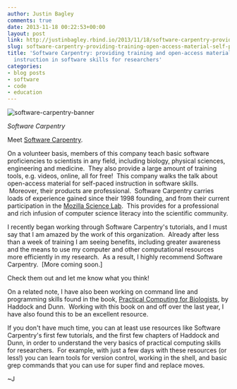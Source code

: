 ```yaml
---
author: Justin Bagley
comments: true
date: 2013-11-18 00:22:53+00:00
layout: post
link: http://justinbagley.rbind.io/2013/11/18/software-carpentry-providing-training-open-access-material-self-paced-instruction-software-skills-researchers/
slug: software-carpentry-providing-training-open-access-material-self-paced-instruction-software-skills-researchers
title: 'Software Carpentry: providing training and open-access material for self-paced
  instruction in software skills for researchers'
categories:
- blog posts
- software
- code
- education
---
```


![software-carpentry-banner](/images/software-carpentry-banner.png)

_Software Carpentry_

Meet [Software Carpentry](http://software-carpentry.org/index.html).  

On a volunteer basis, members of this company teach basic software proficiencies to scientists in any field, including biology, physical sciences, engineering and medicine.  They also provide a large amount of training tools, e.g. videos, online, all for free!  This company walks the talk about open-access material for self-paced instruction in software skills.  Moreover, their products are professional.  Software Carpentry carries loads of experience gained since their 1998 founding, and from their current participation in the [Mozilla Science Lab](https://wiki.mozilla.org/ScienceLab).  This provides for a professional and rich infusion of computer science literacy into the scientific community.

I recently began working through Software Carpentry's tutorials, and I must say that I am amazed by the work of this organization.  Already after less than a week of training I am seeing benefits, including greater awareness and the means to use my computer and other computational resources more efficiently in my research.  As a result, I highly recommend Software Carpentry.  [More coming soon.]

Check them out and let me know what you think!

On a related note, I have also been working on command line and programming skills found in the book, [Practical Computing for Biologists](http://www.amazon.com/Practical-Computing-Biologists-Steven-Haddock/dp/0878933913), by Haddock and Dunn.  Working with this book on and off over the last year, I have also found this to be an excellent resource.

If you don't have much time, you can at least use resources like Software Carpentry's first few tutorials, and the first few chapters of Haddock and Dunn, in order to understand the very basics of practical computing skills for researchers.  For example, with just a few days with these resources (or less!) you can learn tools for version control, working in the shell, and basic grep commands that you can use for super find and replace moves.

~J
